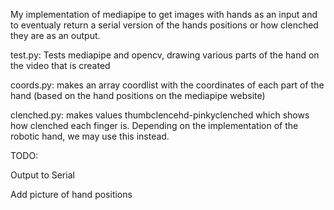My implementation of mediapipe to get images with hands as an input and to eventualy return a serial version of the hands positions or how clenched they are as an output.

test.py: Tests mediapipe and opencv, drawing various parts of the hand on the video that is created

coords.py: makes an array coordlist with the coordinates of each part of the hand (based on the hand positions on the mediapipe website)

clenched.py: makes values thumbclencehd-pinkyclenched which shows how clenched each finger is. Depending on the implementation of the robotic hand, we may use this instead.

TODO:

Output to Serial

Add picture of hand positions
